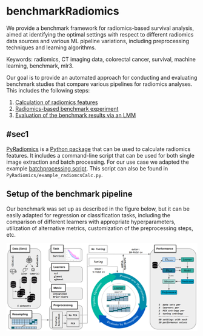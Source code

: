 # benchmarkRadiomics

We provide a benchmark framework for radiomics-based survival analysis, aimed at identifying the optimal settings with respect to different radiomics data sources and various ML pipeline variations, including preprocessing techniques and learning algorithms.

Keywords: radiomics, CT imaging data, colorectal cancer, survival, machine learning, benchmark, mlr3.


Our goal is to provide an automated approach for conducting and evaluating benchmark studies that compare various pipelines for radiomics analyses. This includes the following steps:

1. [Calculation of radiomics features](#sec1)
2. [Radiomics-based benchmark experiment](#sec2)
3. [Evaluation of the benchmark results via an LMM](#sec3)


## #sec1

[PyRadiomics](https://pyradiomics.readthedocs.io/en/latest/) is a [Python package](https://github.com/AIM-Harvard/pyradiomics) that can be used to calculate radiomics features. It includes a command-line script that can be used for both single image extraction and batch processing. For our use case we adapted the example [batchprocessing script](https://github.com/AIM-Harvard/pyradiomics/blob/master/examples/batchprocessing.py). This script can also be found in `PyRadiomics/example_radiomcsCalc.py`.


## Setup of the benchmark pipeline

Our benchmark was set up as described in the figure below, but it can be easily adapted for regression or classification tasks, including the comparison of different learners with appropriate hyperparameters, utilization of alternative metrics, customization of the preprocessing steps, etc.

![alt text](img/benchmarkPipelineSetup.png "Setup")

